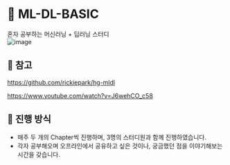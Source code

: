 # 📖 ML-DL-BASIC
혼자 공부하는 머신러닝 + 딥러닝 스터디
<br>
![image](https://github.com/12L-zl/ML-DL-BASIC/assets/137811485/2cce271e-886a-4eed-bbff-69f76fb2bc24)


## 🔎 참고
https://github.com/rickiepark/hg-mldl

https://www.youtube.com/watch?v=J6wehCO_c58


## 🎈 진행 방식
- 매주 두 개의 Chapter씩 진행하며, 3명의 스터디원과 함께 진행하였습니다.
- 각자 공부해오며 오프라인에서 공유하고 싶은 것이나, 궁금했던 점을 이야기해보는 시간을 갖습니다.
